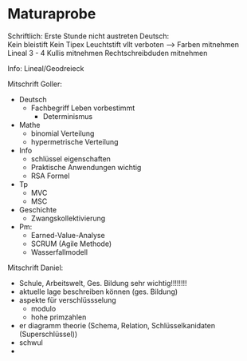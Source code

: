 # Maturaprobe
Schriftlich:
Erste Stunde nicht austreten 
Deutsch:	
	Kein bleistift
	Kein Tipex
	Leuchtstift vllt verboten --> Farben mitnehmen
	Lineal
	3 - 4 Kullis mitnehmen
	Rechtschreibduden mitnehmen
	
Info:
	Lineal/Geodreieck


Mitschrift Goller:
- Deutsch
	- Fachbegriff Leben vorbestimmt
		- Determinismus
- Mathe
	- binomial Verteilung
	- hypermetrische Verteilung
- Info 
	- schlüssel eigenschaften
	- Praktische Anwendungen wichtig
	- RSA Formel
- Tp
	- MVC
	- MSC
- Geschichte
	- Zwangskollektivierung
- Pm:
	- Earned-Value-Analyse
	- SCRUM (Agile Methode)
	- Wasserfallmodell

Mitschrift Daniel:
- Schule, Arbeitswelt, Ges. Bildung sehr wichtig!!!!!!!!
- aktuelle lage beschreiben können (ges. Bildung)
- aspekte für verschlüssselung
	- modulo
	- hohe primzahlen
- er diagramm theorie (Schema, Relation, Schlüsselkanidaten (Superschlüssel))
- schwul 
- 